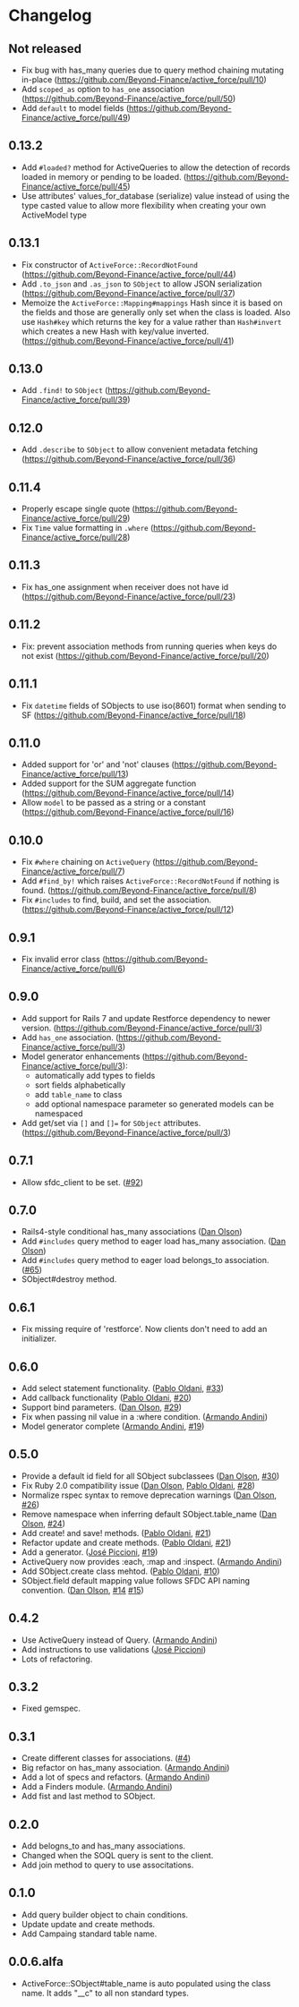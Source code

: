 # Changelog

## Not released

- Fix bug with has_many queries due to query method chaining mutating in-place (https://github.com/Beyond-Finance/active_force/pull/10)
- Add `scoped_as` option to `has_one` association (https://github.com/Beyond-Finance/active_force/pull/50)
- Add `default` to model fields (https://github.com/Beyond-Finance/active_force/pull/49)

## 0.13.2
- Add `#loaded?` method for ActiveQueries to allow the detection of records loaded in memory or pending to be loaded. (https://github.com/Beyond-Finance/active_force/pull/45)
- Use attributes' values_for_database (serialize) value instead of using the type casted value to allow more flexibility when creating your own ActiveModel type

## 0.13.1

- Fix constructor of `ActiveForce::RecordNotFound` (https://github.com/Beyond-Finance/active_force/pull/44)
- Add `.to_json` and `.as_json` to `SObject` to allow JSON serialization (https://github.com/Beyond-Finance/active_force/pull/37)
- Memoize the `ActiveForce::Mapping#mappings` Hash since it is based on the fields and those are generally only set when the class is loaded. Also use `Hash#key` which returns the key for a value rather than `Hash#invert` which creates a new Hash with key/value inverted. (https://github.com/Beyond-Finance/active_force/pull/41)

## 0.13.0

- Add `.find!` to `SObject` (https://github.com/Beyond-Finance/active_force/pull/39)

## 0.12.0

- Add `.describe` to `SObject` to allow convenient metadata fetching (https://github.com/Beyond-Finance/active_force/pull/36)

## 0.11.4

- Properly escape single quote (https://github.com/Beyond-Finance/active_force/pull/29)
- Fix `Time` value formatting in `.where` (https://github.com/Beyond-Finance/active_force/pull/28)

## 0.11.3

- Fix has_one assignment when receiver does not have id (https://github.com/Beyond-Finance/active_force/pull/23)

## 0.11.2

- Fix: prevent association methods from running queries when keys do not exist (https://github.com/Beyond-Finance/active_force/pull/20)

## 0.11.1

- Fix `datetime` fields of SObjects to use iso(8601) format when sending to SF (https://github.com/Beyond-Finance/active_force/pull/18)

## 0.11.0

- Added support for 'or' and 'not' clauses (https://github.com/Beyond-Finance/active_force/pull/13)
- Added support for the SUM aggregate function (https://github.com/Beyond-Finance/active_force/pull/14)
- Allow `model` to be passed as a string or a constant (https://github.com/Beyond-Finance/active_force/pull/16)

## 0.10.0

- Fix `#where` chaining on `ActiveQuery` (https://github.com/Beyond-Finance/active_force/pull/7)
- Add `#find_by!` which raises `ActiveForce::RecordNotFound` if nothing is found. (https://github.com/Beyond-Finance/active_force/pull/8)
- Fix `#includes` to find, build, and set the association. (https://github.com/Beyond-Finance/active_force/pull/12)

## 0.9.1

- Fix invalid error class (https://github.com/Beyond-Finance/active_force/pull/6)

## 0.9.0

- Add support for Rails 7 and update Restforce dependency to newer version. (https://github.com/Beyond-Finance/active_force/pull/3)
- Add `has_one` association. (https://github.com/Beyond-Finance/active_force/pull/3)
- Model generator enhancements (https://github.com/Beyond-Finance/active_force/pull/3):
  - automatically add types to fields
  - sort fields alphabetically
  - add `table_name` to class
  - add optional namespace parameter so generated models can be namespaced
- Add get/set via `[]` and `[]=` for `SObject` attributes. (https://github.com/Beyond-Finance/active_force/pull/3)

## 0.7.1

- Allow sfdc_client to be set. ([#92][])

## 0.7.0

- Rails4-style conditional has_many associations ([Dan Olson][])
- Add `#includes` query method to eager load has_many association. ([Dan Olson][])
- Add `#includes` query method to eager load belongs_to association. ([#65][])
- SObject#destroy method.

## 0.6.1

- Fix missing require of 'restforce'. Now clients don't need to add an initializer.

## 0.6.0

- Add select statement functionality. ([Pablo Oldani][], [#33][])
- Add callback functionality ([Pablo Oldani][], [#20][])
- Support bind parameters. ([Dan Olson][], [#29][])
- Fix when passing nil value in a :where condition. ([Armando Andini][])
- Model generator complete ([Armando Andini][], [#19][])

## 0.5.0

- Provide a default id field for all SObject subclassees ([Dan Olson][], [#30][])
- Fix Ruby 2.0 compatibility issue ([Dan Olson][], [Pablo Oldani][], [#28][])
- Normalize rspec syntax to remove deprecation warnings ([Dan Olson][], [#26][])
- Remove namespace when inferring default SObject.table_name ([Dan Olson][], [#24][])
- Add create! and save! methods. ([Pablo Oldani][], [#21][])
- Refactor update and create methods. ([Pablo Oldani][], [#21][])
- Add a generator. ([José Piccioni][], [#19][])
- ActiveQuery now provides :each, :map and :inspect. ([Armando Andini][])
- Add SObject.create class mehtod. ([Pablo Oldani][], [#10][])
- SObject.field default mapping value follows SFDC API naming convention.
  ([Dan Olson][], [#14][] [#15][])

## 0.4.2

- Use ActiveQuery instead of Query. ([Armando Andini][])
- Add instructions to use validations ([José Piccioni][])
- Lots of refactoring.

## 0.3.2

- Fixed gemspec.

## 0.3.1

- Create different classes for associations. ([#4][])
- Big refactor on has_many association. ([Armando Andini][])
- Add a lot of specs and refactors. ([Armando Andini][])
- Add a Finders module. ([Armando Andini][])
- Add fist and last method to SObject.

## 0.2.0

- Add belogns_to and has_many associations.
- Changed when the SOQL query is sent to the client.
- Add join method to query to use associtations.

## 0.1.0

- Add query builder object to chain conditions.
- Update update and create methods.
- Add Campaing standard table name.

## 0.0.6.alfa

- ActiveForce::SObject#table_name is auto populated using the class
  name. It adds "\_\_c" to all non standard types.

<!--- The following link definition list is generated by PimpMyChangelog --->

[#4]: https://github.com/ionia-corporation/active_force/issues/4
[#9]: https://github.com/ionia-corporation/active_force/issues/9
[#10]: https://github.com/ionia-corporation/active_force/issues/10
[#14]: https://github.com/ionia-corporation/active_force/issues/14
[#15]: https://github.com/ionia-corporation/active_force/issues/15
[#19]: https://github.com/ionia-corporation/active_force/issues/19
[#20]: https://github.com/ionia-corporation/active_force/issues/20
[#21]: https://github.com/ionia-corporation/active_force/issues/21
[#24]: https://github.com/ionia-corporation/active_force/issues/24
[#26]: https://github.com/ionia-corporation/active_force/issues/26
[#28]: https://github.com/ionia-corporation/active_force/issues/28
[#29]: https://github.com/ionia-corporation/active_force/issues/29
[#30]: https://github.com/ionia-corporation/active_force/issues/30
[#33]: https://github.com/ionia-corporation/active_force/issues/33
[#65]: https://github.com/ionia-corporation/active_force/issues/65
[#92]: https://github.com/ionia-corporation/active_force/issues/92
[pablo oldani]: https://github.com/olvap
[armando andini]: https://github.com/antico5
[josé piccioni]: https://github.com/lmhsjackson
[dan olson]: https://github.com/DanOlson

